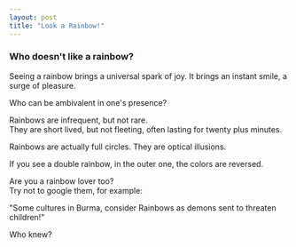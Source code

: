 ```yaml
---
layout: post
title: "Look a Rainbow!"
---
```

### Who doesn't like a rainbow?  

Seeing a rainbow brings a universal spark of joy. It brings an instant smile, a surge of pleasure.  
 
Who can be ambivalent in one's presence? 
 
Rainbows are infrequent, but not rare.  
They are short lived, but not fleeting, often lasting for twenty plus minutes.  
 
Rainbows are actually full circles. They are optical illusions.  

If you see a double rainbow, in the outer one, the colors are reversed.  

Are you a rainbow lover too?  
Try not to google them, for example: 
 
"Some cultures in Burma, consider Rainbows as demons sent to threaten children!"  
  
Who knew?


